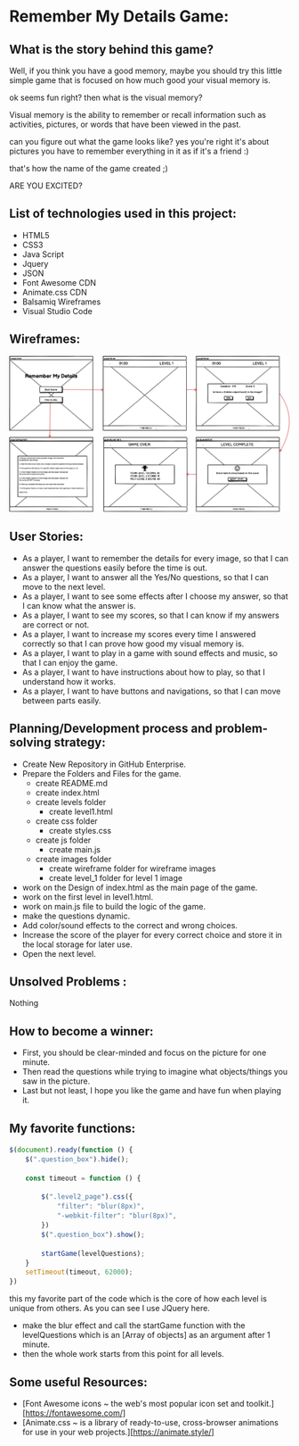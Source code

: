 # Remember My Details Game: 
## What is the story behind this game?
Well, if you think you have a good memory, maybe you should try this little simple game that is focused on how much good your visual memory is.

ok seems fun right? then what is the visual memory?

Visual memory is the ability to remember or recall information such as activities, pictures, or words that have been viewed in the past.

can you figure out what the game looks like? yes you're right it's about pictures you have to remember everything in it as if it's a friend :)

that's how the name of the game created ;) 

ARE YOU EXCITED?
## List of technologies used in this project:
- HTML5
- CSS3 
- Java Script
- Jquery
- JSON
- Font Awesome CDN
- Animate.css CDN
- Balsamiq Wireframes
- Visual Studio Code

## Wireframes:
![wirefram](images/wireframe/MainWireframes.png)


## User Stories:
- As a player, I want to remember the details for every image, so that I can answer the questions easily before the time is out.
- As a player, I want to answer all the Yes/No questions, so that I can move to the next level.
- As a player, I want to see some effects after I choose my answer, so that I can know what the answer is.
- As a player, I want to see my scores, so that I can know if my answers are correct or not.
- As a player, I want to increase my scores every time I answered correctly so that I can prove how good my visual memory is.
- As a player, I want to play in a game with sound effects and music, so that I can enjoy the game.
- As a player, I want to have instructions about how to play, so that I understand how it works.
- As a player, I want to have buttons and navigations, so that I can move between parts easily.
## Planning/Development process and problem-solving strategy:
- Create New Repository in GitHub Enterprise.
- Prepare the Folders and Files for the game.
  - create README.md
  - create index.html
  - create levels folder
     - create level1.html
  - create css folder 
     - create styles.css
  - create js folder
     - create main.js
  - create images folder 
     - create wireframe folder for wireframe images 
     - create level_1 folder for level 1 image
 - work on the Design of index.html as the main page of the game.
 - work on the first level in level1.html.
 - work on main.js file to build the logic of the game. 
 - make the questions dynamic.
 - Add color/sound effects to the correct and wrong choices.
 - Increase the score of the player for every correct choice and store it in the local storage for later use.
 - Open the next level. 

## Unsolved Problems :
Nothing 
## How to become a winner:
- First, you should be clear-minded and focus on the picture for one minute.
- Then read the questions while trying to imagine what objects/things you saw in the picture.
- Last but not least, I hope you like the game and have fun when playing it.
## My favorite functions:

```javascript
$(document).ready(function () {
    $(".question_box").hide();

    const timeout = function () {

        $(".level2_page").css({
            "filter": "blur(8px)",
            "-webkit-filter": "blur(8px)",
        })
        $(".question_box").show();

        startGame(levelQuestions);
    }
    setTimeout(timeout, 62000);
})
```

this my favorite part of the code which is the core of how each level is unique from others. As you can see I use JQuery here. 
-  make the blur effect and call the startGame function with the levelQuestions which is an [Array of objects] as an argument after 1 minute.
- then the whole work starts from this point for all levels.

## Some useful Resources:

- [Font Awesome icons ~ the web's most popular icon set and toolkit.][https://fontawesome.com/]
- [Animate.css ~ is a library of ready-to-use, cross-browser animations for use in your web projects.][https://animate.style/]